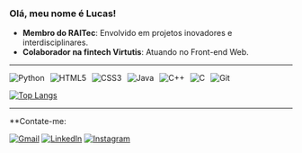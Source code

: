 ### Olá, meu nome é Lucas! 

- **Membro do RAITec**: Envolvido em projetos inovadores e interdisciplinares.
- **Colaborador na fintech Virtutis**: Atuando no Front-end Web.

---

<div style="display: flex; gap: 10px; flex-wrap: wrap;">
  <img src="https://img.shields.io/badge/Python-3471A4?style=for-the-badge&logo=python&logoColor=white" alt="Python">
  <img src="https://img.shields.io/badge/HTML5-E24B26?style=for-the-badge&logo=html5&logoColor=white" alt="HTML5">
  <img src="https://img.shields.io/badge/CSS3-553D7C?style=for-the-badge&logo=css3&logoColor=white" alt="CSS3">
  <img src="https://img.shields.io/badge/Java-007396?style=for-the-badge&logo=java&logoColor=white" alt="Java">
  <img src="https://img.shields.io/badge/C++-00599C?style=for-the-badge&logo=c%2B%2B&logoColor=white" alt="C++">
  <img src="https://img.shields.io/badge/C-239120?style=for-the-badge&logo=c&logoColor=white" alt="C">
  <img src="https://img.shields.io/badge/Git-%23F05033.svg?style=for-the-badge&logo=git&logoColor=white" alt="Git">
</div>

[![Top Langs](https://github-readme-stats.vercel.app/api/top-langs/?username=Luckas33&layout=donut&locale=pt-br&bg_color=010409&text_color=ffffff&title_color=ffffff&border_color=30363D&border_radius=15)](https://github.com/Luckas33)

---

**Contate-me:

<p align="left">
  <a href="sobrallucas33@gmail.com" title="Gmail">
  <img src="https://img.shields.io/badge/-Gmail-FF0000?style=flat-square&labelColor=FF0000&logo=gmail&logoColor=white&link=LINK-DO-SEU-GMAIL" alt="Gmail"/></a>
  <a href="https://linkedin.com/in/lucas-oliveira-sobral/" title="LinkedIn">
  <img src="https://img.shields.io/badge/-Linkedin-0e76a8?style=flat-square&logo=Linkedin&logoColor=white&link=LINK-DO-SEU-LINKEDIN" alt="LinkedIn"/></a>
  <a href="https://instagram.com/lucassobral33/" title="Instagram">
  <img src="https://img.shields.io/badge/-Instagram-DF0174?style=flat-square&labelColor=DF0174&logo=instagram&logoColor=white&link=LINK-DO-SEU-INSTAGRAM" alt="Instagram"/></a>
</p>
